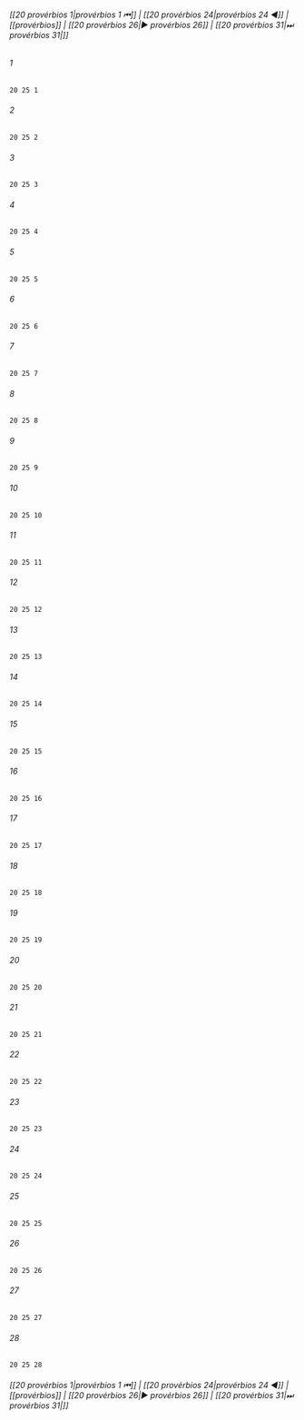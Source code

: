 
###### [[20 provérbios 1|provérbios 1 ⏮]] | [[20 provérbios 24|provérbios 24 ◀]] | [[provérbios]] | [[20 provérbios 26|▶ provérbios 26]] | [[20 provérbios 31|⏭ provérbios 31|]]

###### 1
``` verse
20 25 1 
```
###### 2
``` verse
20 25 2 
```
###### 3
``` verse
20 25 3 
```
###### 4
``` verse
20 25 4 
```
###### 5
``` verse
20 25 5 
```
###### 6
``` verse
20 25 6 
```
###### 7
``` verse
20 25 7 
```
###### 8
``` verse
20 25 8 
```
###### 9
``` verse
20 25 9 
```
###### 10
``` verse
20 25 10 
```
###### 11
``` verse
20 25 11 
```
###### 12
``` verse
20 25 12 
```
###### 13
``` verse
20 25 13 
```
###### 14
``` verse
20 25 14 
```
###### 15
``` verse
20 25 15 
```
###### 16
``` verse
20 25 16 
```
###### 17
``` verse
20 25 17 
```
###### 18
``` verse
20 25 18 
```
###### 19
``` verse
20 25 19 
```
###### 20
``` verse
20 25 20 
```
###### 21
``` verse
20 25 21 
```
###### 22
``` verse
20 25 22 
```
###### 23
``` verse
20 25 23 
```
###### 24
``` verse
20 25 24 
```
###### 25
``` verse
20 25 25 
```
###### 26
``` verse
20 25 26 
```
###### 27
``` verse
20 25 27 
```
###### 28
``` verse
20 25 28 
```

###### [[20 provérbios 1|provérbios 1 ⏮]] | [[20 provérbios 24|provérbios 24 ◀]] | [[provérbios]] | [[20 provérbios 26|▶ provérbios 26]] | [[20 provérbios 31|⏭ provérbios 31|]]

